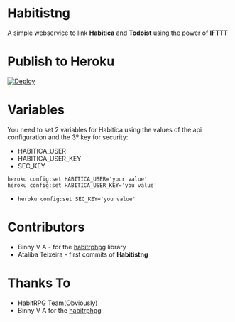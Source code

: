 # Habitistng

A simple webservice to link **Habitica** and **Todoist** using the power of **IFTTT**

# Publish to Heroku

[![Deploy](https://www.herokucdn.com/deploy/button.svg)](https://heroku.com/deploy)

# Variables 

You need to set 2 variables for Habitica using the values of the api configuration and the 3º key for security: 

- HABITICA_USER
- HABITICA_USER_KEY 
- SEC_KEY 

<code>heroku config:set HABITICA_USER='your value'</code>
<br />
<code>heroku config:set HABITICA_USER_KEY='you value'</code><br />
- <code>heroku config:set SEC_KEY='you value'</code><br />

# Contributors

- Binny V A - for the [habitrphpg](https://github.com/binnyva/habitrphpg) library 
- Ataliba Teixeira - first commits of **Habitistng**

# Thanks To

- HabitRPG Team(Obviously)
- Binny V A for the [habitrphpg](https://github.com/binnyva/habitrphpg)
